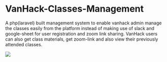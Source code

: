 # VanHack-Classes-Management
A php(laravel) built management system to enable vanhack admin manage the classes easily from the platform instead of making use of slack and google-sheet for user registration and zoom link sharing. VanHack users can also get class materials, get zoom-link and also view their previously attended classes. 

<img src="https://ibb.co/7rVrDLk">
